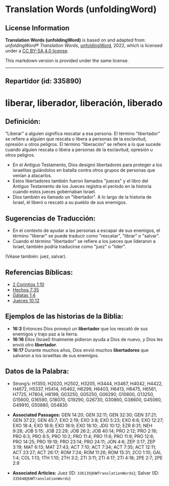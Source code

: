 # Translation Words (unfoldingWord)

## License Information

**Translation Words (unfoldingWord)** is based on and adapted from: _unfoldingWord® Translation Words_, [unfoldingWord](https://unfoldingword.org/utw), 2022, which is licensed under a [CC BY-SA 4.0 license](https://creativecommons.org/licenses/by-sa/4.0/legalcode.en).

This markdown version is provided under the same license.



--------------------------------

## Repartidor (id: 335890)

liberar, liberador, liberación, liberado
========================================

Definición:
-----------

“Liberar” a alguien significa rescatar a esa persona. El término “libertador” se refiere a alguien que rescata o libera a personas de la esclavitud, opresión u otros peligros. El término “liberación” se refiere a lo que sucede cuando alguien rescata o libera a personas de la esclavitud, opresión u otros peligros.

* En el Antiguo Testamento, Dios designó libertadores para proteger a los israelitas guiándolos en batalla contra otros grupos de personas que venían a atacarlos.
* Estos libertadores también fueron llamados "jueces" y el libro del Antiguo Testamento de los Jueces registra el período en la historia cuando estos jueces gobernaban Israel.
* Dios también es llamado un "libertador". A lo largo de la historia de Israel, él liberó o rescató a su pueblo de sus enemigos.

Sugerencias de Traducción:
--------------------------

* En el contexto de ayudar a las personas a escapar de sus enemigos, el término "liberar" se puede traducir como "rescatar", "librar" o "salvar".
* Cuando el término "libertador" se refiere a los jueces que lideraron a Israel, también podría traducirse como "juez" o "líder".

(Véase también: juez, salvar).

Referencias Bíblicas:
---------------------

* [2 Corintios 1:10](https://ref.ly/2Cor1:10)
* [Hechos 7:35](https://ref.ly/Acts7:35)
* [Gálatas 1:4](https://ref.ly/Gal1:4)
* [Jueces 10:12](https://ref.ly/Judg10:12)

Ejemplos de las historias de la Biblia:
---------------------------------------

* **16:3** Entonces Dios proveyó un **libertador** que los rescató de sus enemigos y trajo paz a la tierra.
* **16:16** Ellos (Israel) finalmente pidieron ayuda a Dios de nuevo, y Dios les envió otro **libertador**.
* **16:17** Durante muchos años, Dios envió muchos **libertadores** que salvaron a los israelitas de sus enemigos.

Datos de la Palabra:
--------------------

* Strong’s: H1350, H2020, H2502, H3205, H3444, H3467, H4042, H4422, H4672, H5337, H5414, H5462, H6299, H6403, H6413, H6475, H6561, H7725, H7804, H8199, G03250, G05250, G06290, G10800, G13250, G15600, G16590, G18070, G19290, G26730, G30860, G38600, G45060, G49910, G50880, G54830

* **Associated Passages:** GEN 14:20; GEN 32:11; GEN 32:30; GEN 37:21; GEN 37:22; GEN 45:7; EXO 2:19; EXO 3:8; EXO 5:23; EXO 6:6; EXO 12:27; EXO 18:4; EXO 18:8; EXO 18:9; EXO 18:10; JDG 10:12; EZR 8:31; NEH 9:28; JOB 5:15; JOB 22:29; JOB 26:2; JOB 40:14; PRO 2:12; PRO 2:16; PRO 6:3; PRO 6:5; PRO 10:2; PRO 11:4; PRO 11:6; PRO 11:9; PRO 12:6; PRO 14:25; PRO 19:19; PRO 23:14; PRO 24:11; JON 4:6; ZEP 3:17; ZEP 3:19; MAT 6:13; MAT 27:43; ACT 7:10; ACT 7:34; ACT 7:35; ACT 12:11; ACT 23:27; ACT 26:17; ROM 7:24; ROM 11:26; ROM 15:31; 2CO 1:10; GAL 1:4; COL 1:13; 1TH 1:10; 2TH 3:2; 2TI 3:11; 2TI 4:17; 2TI 4:18; 2PE 2:7; 2PE 2:9
* **Associated Articles:** Juez (ID: `336135@UWTranslationWords`); Salvar (ID: `335648@UWTranslationWords`)

